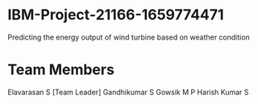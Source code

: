 # IBM-Project-21166-1659774471
Predicting the energy output of wind turbine based on weather condition
# Team Members
Elavarasan S [Team Leader]
Gandhikumar S
Gowsik M P
Harish Kumar S
